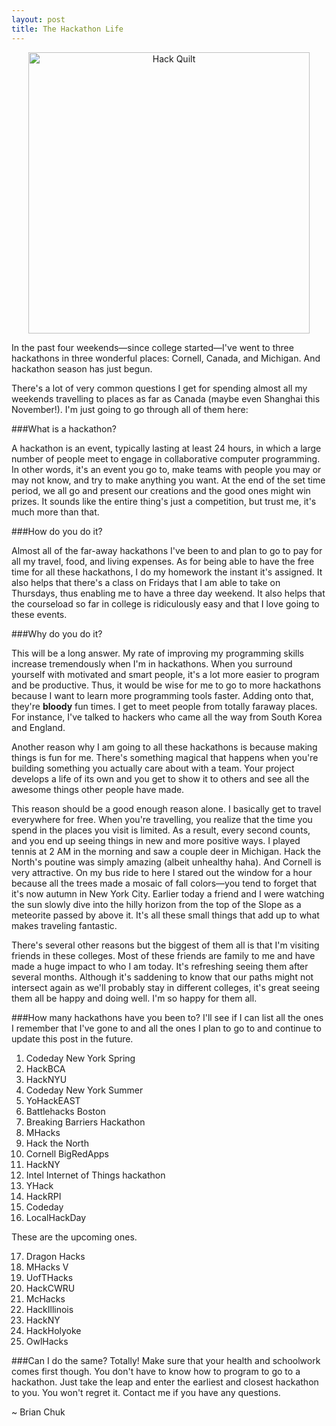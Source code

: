 ```yaml
---
layout: post
title: The Hackathon Life
---
```


<center><img src="http://devchuk.github.io/res/img/posts/hacklife.jpg" alt="Hack Quilt" height="450" width="450"></center>

In the past four weekends&#8212;since college started&#8212;I've went to three hackathons in three wonderful places: Cornell, Canada, and Michigan. And hackathon season has just begun.

<!---excerpt-->

There's a lot of very common questions I get for spending almost all my weekends travelling to places as far as Canada (maybe even Shanghai this November!). I'm just going to go through all of them here:

###What is a hackathon?

A hackathon is an event, typically lasting at least 24 hours, in which a large number of people meet to engage in collaborative computer programming. In other words, it's an event you go to, make teams with people you may or may not know, and try to make anything you want. At the end of the set time period, we all go and present our creations and the good ones might win prizes. It sounds like the entire thing's just a competition, but trust me, it's much more than that.

###How do you do it?

Almost all of the far-away hackathons I've been to and plan to go to pay for all my travel, food, and living expenses. As for being able to have the free time for all these hackathons, I do my homework the instant it's assigned. It also helps that there's a class on Fridays that I am able to take on Thursdays, thus enabling me to have a three day weekend. It also helps that the courseload so far in college is ridiculously easy and that I love going to these events.

###Why do you do it?

This will be a long answer. My rate of improving my programming skills increase tremendously when I'm in hackathons. When you surround yourself with motivated and smart people, it's a lot more easier to program and be productive. Thus, it would be wise for me to go to more hackathons because I want to learn more programming tools faster. Adding onto that, they're <b>bloody</b> fun times. I get to meet people from totally faraway places. For instance, I've talked to hackers who came all the way from South Korea and England.

Another reason why I am going to all these hackathons is because making things is fun for me. There's something magical that happens when you're building something you actually care about with a team. Your project develops a life of its own and you get to show it to others and see all the awesome things other people have made.

This reason should be a good enough reason alone. I basically get to travel everywhere for free. When you're travelling, you realize that the time you spend in the places you visit is limited. As a result, every second counts, and you end up seeing things in new and more positive ways. I played tennis at 2 AM in the morning and saw a couple deer in Michigan. Hack the North's poutine was simply amazing (albeit unhealthy haha). And Cornell is very attractive. On my bus ride to here I stared out the window for a hour because all the trees made a mosaic of fall colors&#8212;you tend to forget that it's now autumn in New York City. Earlier today a friend and I were watching the sun slowly dive into the hilly horizon from the top of the Slope as a meteorite passed by above it. It's all these small things that add up to what makes traveling fantastic.

There's several other reasons but the biggest of them all is that I'm visiting friends in these colleges. Most of these friends are family to me and have made a huge impact to who I am today. It's refreshing seeing them after several months. Although it's saddening to know that our paths might not intersect again as we'll probably stay in different colleges, it's great seeing them all be happy and doing well. I'm so happy for them all.

###How many hackathons have you been to?
I'll see if I can list all the ones I remember that I've gone to and all the ones I plan to go to and continue to update this post in the future.

1. Codeday New York Spring
2. HackBCA
3. HackNYU
4. Codeday New York Summer
5. YoHackEAST
6. Battlehacks Boston
7. Breaking Barriers Hackathon
8. MHacks
9. Hack the North
10. Cornell BigRedApps
11. HackNY
12. Intel Internet of Things hackathon
13. YHack
14. HackRPI
15. Codeday
16. LocalHackDay


These are the upcoming ones.


17. Dragon Hacks
18. MHacks V
19. UofTHacks
20. HackCWRU
21. McHacks
22. HackIllinois
23. HackNY
24. HackHolyoke
25. OwlHacks

###Can I do the same?
Totally! Make sure that your health and schoolwork comes first though. You don't have to know how to program to go to a hackathon. Just take the leap and enter the earliest and closest hackathon to you. You won't regret it. Contact me if you have any questions.

~ Brian Chuk
